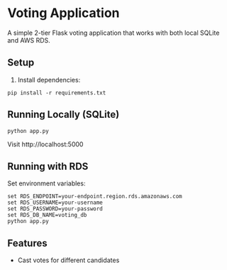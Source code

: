 # Voting Application

A simple 2-tier Flask voting application that works with both local SQLite and AWS RDS.

## Setup

1. Install dependencies:
```
pip install -r requirements.txt
```

## Running Locally (SQLite)

```
python app.py
```
Visit http://localhost:5000

## Running with RDS

Set environment variables:
```
set RDS_ENDPOINT=your-endpoint.region.rds.amazonaws.com
set RDS_USERNAME=your-username
set RDS_PASSWORD=your-password
set RDS_DB_NAME=voting_db
python app.py
```

## Features

- Cast votes for different candidates
